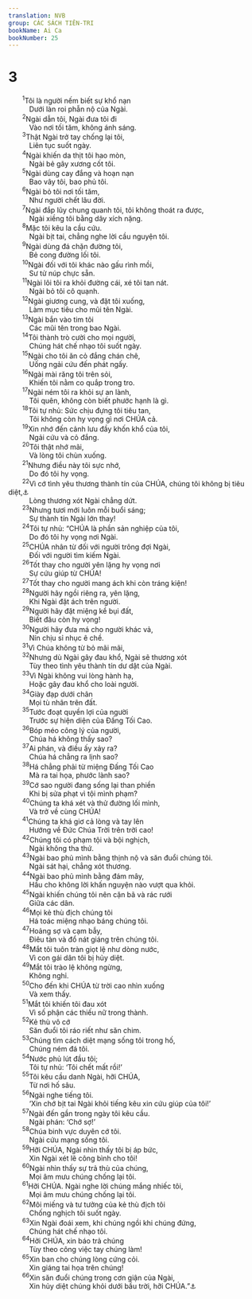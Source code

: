 ```yaml
---
translation: NVB
group: CÁC SÁCH TIÊN-TRI
bookName: Ai Ca 
bookNumber: 25
---
```


<div class="title"><h1>3</h1></div>
<span class="verse ca_3_1">  <sup>1</sup>Tôi là người nếm biết sự khổ nạn <br/>   Dưới làn roi phẫn nộ của Ngài. <br/></span>
<span class="verse ca_3_2">  <sup>2</sup>Ngài dẫn tôi, Ngài đưa tôi đi <br/>   Vào nơi tối tăm, không ánh sáng. <br/></span>
<span class="verse ca_3_3">  <sup>3</sup>Thật Ngài trở tay chống lại tôi, <br/>   Liên tục suốt ngày. <br/></span>
<span class="verse ca_3_4">  <sup>4</sup>Ngài khiến da thịt tôi hao mòn, <br/>   Ngài bẻ gãy xương cốt tôi. <br/></span>
<span class="verse ca_3_5">  <sup>5</sup>Ngài dùng cay đắng và hoạn nạn <br/>   Bao vây tôi, bao phủ tôi. <br/></span>
<span class="verse ca_3_6">  <sup>6</sup>Ngài bỏ tôi nơi tối tăm, <br/>   Như người chết lâu đời. <br/></span>
<span class="verse ca_3_7">  <sup>7</sup>Ngài đắp lũy chung quanh tôi, tôi không thoát ra được, <br/>   Ngài xiềng tôi bằng dây xích nặng. <br/></span>
<span class="verse ca_3_8">  <sup>8</sup>Mặc tôi kêu la cầu cứu. <br/>   Ngài bịt tai, chẳng nghe lời cầu nguyện tôi. <br/></span>
<span class="verse ca_3_9">  <sup>9</sup>Ngài dùng đá chặn đường tôi, <br/>   Bẻ cong đường lối tôi. <br/></span>
<span class="verse ca_3_10">  <sup>10</sup>Ngài đối với tôi khác nào gấu rình mồi, <br/>   Sư tử núp chực sẵn. <br/></span>
<span class="verse ca_3_11">  <sup>11</sup>Ngài lôi tôi ra khỏi đường cái, xé tôi tan nát. <br/>   Ngài bỏ tôi cô quạnh. <br/></span>
<span class="verse ca_3_12">  <sup>12</sup>Ngài giương cung, và đặt tôi xuống, <br/>   Làm mục tiêu cho mũi tên Ngài. <br/></span>
<span class="verse ca_3_13">  <sup>13</sup>Ngài bắn vào tim tôi <br/>   Các mũi tên trong bao Ngài. <br/></span>
<span class="verse ca_3_14">  <sup>14</sup>Tôi thành trò cười cho mọi người, <br/>   Chúng hát chế nhạo tôi suốt ngày. <br/></span>
<span class="verse ca_3_15">  <sup>15</sup>Ngài cho tôi ăn cỏ đắng chán chê, <br/>   Uống ngải cứu đến phát ngấy. <br/></span>
<span class="verse ca_3_16">  <sup>16</sup>Ngài mài răng tôi trên sỏi, <br/>   Khiến tôi nằm co quắp trong tro. <br/></span>
<span class="verse ca_3_17">  <sup>17</sup>Ngài ném tôi ra khỏi sự an lành, <br/>   Tôi quên, không còn biết phước hạnh là gì. <br/></span>
<span class="verse ca_3_18">  <sup>18</sup>Tôi tự nhủ: Sức chịu đựng tôi tiêu tan, <br/>   Tôi không còn hy vọng gì nơi CHÚA cả. <br/></span>
<span class="verse ca_3_19">  <sup>19</sup>Xin nhớ đến cảnh lưu đầy khốn khổ của tôi, <br/>   Ngải cứu và cỏ đắng. <br/></span>
<span class="verse ca_3_20">  <sup>20</sup>Tôi thật nhớ mãi, <br/>   Và lòng tôi chùn xuống. <br/></span>
<span class="verse ca_3_21">  <sup>21</sup>Nhưng điều này tôi sực nhớ, <br/>   Do đó tôi hy vọng. <br/></span>
<span class="verse ca_3_22">  <sup>22</sup>Vì cớ tình yêu thương thành tín của CHÚA, chúng tôi không bị tiêu diệt,<a data-toggle="tooltip" data-placement="bottom" title="Nt, Syr và Aramaic: tình yêu thành tín của CHÚA không hề dứt">⚓</a><br/>   Lòng thương xót Ngài chẳng dứt. <br/></span>
<span class="verse ca_3_23">  <sup>23</sup>Nhưng tươi mới luôn mỗi buổi sáng; <br/>   Sự thành tín Ngài lớn thay! <br/></span>
<span class="verse ca_3_24">  <sup>24</sup>Tôi tự nhủ: “CHÚA là phần sản nghiệp của tôi, <br/>   Do đó tôi hy vọng nơi Ngài. <br/></span>
<span class="verse ca_3_25">  <sup>25</sup>CHÚA nhân từ đối với người trông đợi Ngài, <br/>   Đối với người tìm kiếm Ngài. <br/></span>
<span class="verse ca_3_26">  <sup>26</sup>Tốt thay cho người yên lặng hy vọng nơi <br/>   Sự cứu giúp từ CHÚA! <br/></span>
<span class="verse ca_3_27">  <sup>27</sup>Tốt thay cho người mang ách khi còn tráng kiện! <br/></span>
<span class="verse ca_3_28">  <sup>28</sup>Người hãy ngồi riêng ra, yên lặng, <br/>   Khi Ngài đặt ách trên người. <br/></span>
<span class="verse ca_3_29">  <sup>29</sup>Người hãy đặt miệng kề bụi đất, <br/>   Biết đâu còn hy vọng! <br/></span>
<span class="verse ca_3_30">  <sup>30</sup>Người hãy đưa má cho người khác vả, <br/>   Nín chịu sỉ nhục ê chề. <br/></span>
<span class="verse ca_3_31">  <sup>31</sup>Vì Chúa không từ bỏ mãi mãi, <br/></span>
<span class="verse ca_3_32">  <sup>32</sup>Nhưng dù Ngài gây đau khổ, Ngài sẽ thương xót <br/>   Tùy theo tình yêu thành tín dư dật của Ngài. <br/></span>
<span class="verse ca_3_33">  <sup>33</sup>Vì Ngài không vui lòng hành hạ, <br/>   Hoặc gây đau khổ cho loài người. <br/></span>
<span class="verse ca_3_34">  <sup>34</sup>Giày đạp dưới chân <br/>   Mọi tù nhân trên đất. <br/></span>
<span class="verse ca_3_35">  <sup>35</sup>Tước đoạt quyền lợi của người <br/>   Trước sự hiện diện của Đấng Tối Cao. <br/></span>
<span class="verse ca_3_36">  <sup>36</sup>Bóp méo công lý của người, <br/>   Chúa há không thấy sao? <br/></span>
<span class="verse ca_3_37">  <sup>37</sup>Ai phán, và điều ấy xảy ra? <br/>   Chúa há chẳng ra lịnh sao? <br/></span>
<span class="verse ca_3_38">  <sup>38</sup>Há chẳng phải từ miệng Đấng Tối Cao <br/>   Mà ra tai họa, phước lành sao? <br/></span>
<span class="verse ca_3_39">  <sup>39</sup>Cớ sao người đang sống lại than phiền <br/>   Khi bị sửa phạt vì tội mình phạm? <br/></span>
<span class="verse ca_3_40">  <sup>40</sup>Chúng ta khá xét và thử đường lối mình, <br/>   Và trở về cùng CHÚA! <br/></span>
<span class="verse ca_3_41">  <sup>41</sup>Chúng ta khá giơ cả lòng và tay lên <br/>   Hướng về Đức Chúa Trời trên trời cao! <br/></span>
<span class="verse ca_3_42">  <sup>42</sup>Chúng tôi có phạm tội và bội nghịch, <br/>   Ngài không tha thứ. <br/></span>
<span class="verse ca_3_43">  <sup>43</sup>Ngài bao phủ mình bằng thịnh nộ và săn đuổi chúng tôi. <br/>   Ngài sát hại, chẳng xót thương. <br/></span>
<span class="verse ca_3_44">  <sup>44</sup>Ngài bao phủ mình bằng đám mây, <br/>   Hầu cho không lời khấn nguyện nào vượt qua khỏi. <br/></span>
<span class="verse ca_3_45">  <sup>45</sup>Ngài khiến chúng tôi nên cặn bã và rác rưới <br/>   Giữa các dân. <br/></span>
<span class="verse ca_3_46">  <sup>46</sup>Mọi kẻ thù địch chúng tôi <br/>   Há toác miệng nhạo báng chúng tôi. <br/></span>
<span class="verse ca_3_47">  <sup>47</sup>Hoảng sợ và cạm bẫy, <br/>   Điêu tàn và đổ nát giáng trên chúng tôi. <br/></span>
<span class="verse ca_3_48">  <sup>48</sup>Mắt tôi tuôn tràn giọt lệ như dòng nước, <br/>   Vì con gái dân tôi bị hủy diệt. <br/></span>
<span class="verse ca_3_49">  <sup>49</sup>Mắt tôi trào lệ không ngừng, <br/>   Không nghỉ. <br/></span>
<span class="verse ca_3_50">  <sup>50</sup>Cho đến khi CHÚA từ trời cao nhìn xuống <br/>   Và xem thấy. <br/></span>
<span class="verse ca_3_51">  <sup>51</sup>Mắt tôi khiến tôi đau xót <br/>   Vì số phận các thiếu nữ trong thành. <br/></span>
<span class="verse ca_3_52">  <sup>52</sup>Kẻ thù vô cớ <br/>   Săn đuổi tôi ráo riết như săn chim. <br/></span>
<span class="verse ca_3_53">  <sup>53</sup>Chúng tìm cách diệt mạng sống tôi trong hố, <br/>   Chúng ném đá tôi. <br/></span>
<span class="verse ca_3_54">  <sup>54</sup>Nước phủ lút đầu tôi; <br/>   Tôi tự nhủ: ‘Tôi chết mất rồi!’ <br/></span>
<span class="verse ca_3_55">  <sup>55</sup>Tôi kêu cầu danh Ngài, hỡi CHÚA, <br/>   Từ nơi hố sâu. <br/></span>
<span class="verse ca_3_56">  <sup>56</sup>Ngài nghe tiếng tôi. <br/>   ‘Xin chớ bịt tai Ngài khỏi tiếng kêu xin cứu giúp của tôi!’ <br/></span>
<span class="verse ca_3_57">  <sup>57</sup>Ngài đến gần trong ngày tôi kêu cầu. <br/>   Ngài phán: ‘Chớ sợ!’ <br/></span>
<span class="verse ca_3_58">  <sup>58</sup>Chúa binh vực duyên cớ tôi. <br/>   Ngài cứu mạng sống tôi. <br/></span>
<span class="verse ca_3_59">  <sup>59</sup>Hỡi CHÚA, Ngài nhìn thấy tôi bị áp bức, <br/>   Xin Ngài xét lẽ công bình cho tôi! <br/></span>
<span class="verse ca_3_60">  <sup>60</sup>Ngài nhìn thấy sự trả thù của chúng, <br/>   Mọi âm mưu chúng chống lại tôi. <br/></span>
<span class="verse ca_3_61">  <sup>61</sup>Hỡi CHÚA. Ngài nghe lời chúng mắng nhiếc tôi, <br/>   Mọi âm mưu chúng chống lại tôi. <br/></span>
<span class="verse ca_3_62">  <sup>62</sup>Môi miếng và tư tưởng của kẻ thù địch tôi <br/>   Chống nghịch tôi suốt ngày. <br/></span>
<span class="verse ca_3_63">  <sup>63</sup>Xin Ngài đoái xem, khi chúng ngồi khi chúng đứng, <br/>   Chúng hát chế nhạo tôi. <br/></span>
<span class="verse ca_3_64">  <sup>64</sup>Hỡi CHÚA, xin báo trả chúng <br/>   Tùy theo công việc tay chúng làm! <br/></span>
<span class="verse ca_3_65">  <sup>65</sup>Xin ban cho chúng lòng cứng cỏi. <br/>   Xin giáng tai họa trên chúng! <br/></span>
<span class="verse ca_3_66">  <sup>66</sup>Xin săn đuổi chúng trong cơn giận của Ngài, <br/>   Xin hủy diệt chúng khỏi dưới bầu trời, hỡi CHÚA.”<a data-toggle="tooltip" data-placement="bottom" title="LXX, Vg, Syr, Nt: bầu trời của CHÚA">⚓</a><br/></span>
